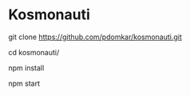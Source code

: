 # Kosmonauti
git clone https://github.com/pdomkar/kosmonauti.git

cd kosmonauti/

npm install

npm start

